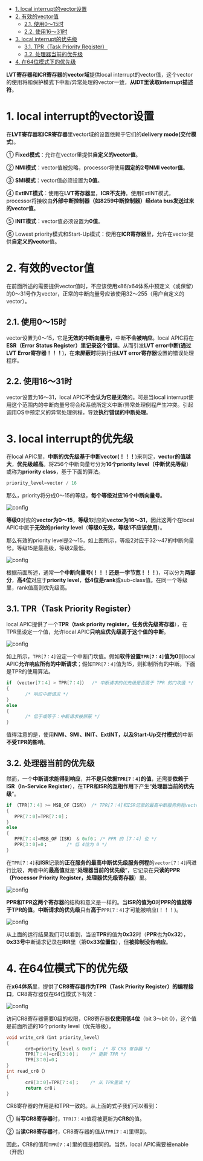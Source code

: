 
<!-- @import "[TOC]" {cmd="toc" depthFrom=1 depthTo=6 orderedList=false} -->

<!-- code_chunk_output -->

- [1. local interrupt的vector设置](#1-local-interrupt的vector设置)
- [2. 有效的vector值](#2-有效的vector值)
  - [2.1. 使用0～15时](#21-使用0~15时)
  - [2.2. 使用16～31时](#22-使用16~31时)
- [3. local interrupt的优先级](#3-local-interrupt的优先级)
  - [3.1. TPR（Task Priority Register）](#31-tprtask-priority-register)
  - [3.2. 处理器当前的优先级](#32-处理器当前的优先级)
- [4. 在64位模式下的优先级](#4-在64位模式下的优先级)

<!-- /code_chunk_output -->

**LVT寄存器和ICR寄存器**的**vector域**提供local interrupt的vector值，这个vector的使用将和保护模式下中断/异常处理的vector一致，**从IDT里读取interrupt描述符**。

# 1. local interrupt的vector设置

在**LVT寄存器和ICR寄存器**里vector域的设置依赖于它们的**delivery mode(交付模式**)。

① **Fixed模式**：允许在vector里提供**自定义的vector值**。

② **NMI模式**：vector值被忽略，processor将使用**固定的2号NMI vector值**。

③ **SMI模式**：vector值必须设置为**0值**。

④ **ExtINT模式**：使用在**LVT寄存器**里，**ICR不支持**。使用ExtINT模式，processor将接收由**外部中断控制器（如8259中断控制器）经data bus发送过来的vector值**。

⑤ **INIT模式**：vector值必须设置为**0值**。

⑥ Lowest priority模式和Start-Up模式：使用在**ICR寄存器**里，允许在vector提供**自定义的vector**值。

# 2. 有效的vector值

在前面所述的需要提供vector值时，不应该使用x86/x64体系中预定义（或保留）的0～31号作为vector，正常的中断向量号应该使用32～255（用户自定义的vector）。

## 2.1. 使用0～15时

vector设置为0～15，它是**无效的中断向量号**，中断**不会被响应**。local APIC将在**ESR（Error Status Register）里记录这个错误**。从而引发**LVT error中断(通过LVT Error寄存器！！！**)，在**未屏蔽时**将执行由**LVT error寄存器**设置的错误处理程序。

## 2.2. 使用16～31时

vector设置为16～31，local APIC**不会认为它是无效**的。可是当local interrupt使用这个范围内的中断向量号将会和系统所定义中断/异常处理例程产生冲突。引起调用OS中预定义的异常处理例程，导致**执行错误的中断处理**。

# 3. local interrupt的优先级

在local APIC里，**中断的优先级基于中断vector(！！！**)来判定，**vector的值越大**，**优先级越高**。将256个中断向量号分为**16个priority level（中断优先等级**）或称为**priority class**，基于下面的算法。

```c
priority_level=vector / 16
```

那么，priority将分成0～15的等级，**每个等级对应16个中断向量号**。

![config](./images/41.png)

**等级0**对应的**vector为0～15**，**等级1**对应的**vector为16～31**，因此这两个在local APIC中属于**无效的priority level**（**等级0无效，等级1不应该使用**）。

那么有效的priority level是2～15，如上图所示，等级2对应于32～47的中断向量号。等级15是最高级，等级2最低。

![config](./images/42.png)

根据前面所述，通常**一个中断向量号(！！！还是一字节宽！！！**)，可以分为**两部分**，**高4位**对应于**priority level**，**低4位是rank**或sub-class值。在同一个等级里，rank值高则优先级高。

## 3.1. TPR（Task Priority Register）

local APIC提供了一个**TPR（task priority register，任务优先级寄存器**），在TPR里设定一个值，允许local APIC**只响应优先级高于这个值的中断**。

![config](./images/43.png)

如上所示，`TPR[7：4]`设定一个中断门坎值。假如**软件设置`TPR[7：4]`值为0**则local APIC**允许响应所有的中断请求**；假如`TPR[7：4]`值为15，则抑制所有的中断。下面是TPR的使用算法。

```c
if （vector[7：4] > TPR[7：4]）  /* 中断请求的优先级是否高于 TPR 的门坎值 */
{
       /* 响应中断请求 */
}
else
{
       /* 低于或等于：中断请求被屏蔽 */
}
```

值得注意的是，使用**NMI、SMI、INIT、ExtINT，以及Start-Up交付模式**的中断**不受TPR的影响**。

## 3.2. 处理器当前的优先级

然而，一个**中断请求能得到响应**，并**不是只依据`TPR[7：4]`的值**，还需要**依赖于ISR（In-Service Register**），在**TPR和ISR的互相作用**下产生“**处理器当前的优先级**”。

```cpp
if （TPR[7：4] >= MSB_OF（ISR）） /* TPR[7：4]和ISR记录的最高中断服务例程vector[7：4]进行比较 */
{
   PPR[7：0]=TPR[7：0]；
}
else
{
   PPR[7：4]=MSB_OF（ISR） & 0xf0； /* PPR 的 [7：4] 位 */
   PPR[3：0]=0；       /* 低 4位为 0 */
}
```

在`TPR[7：4]`和**ISR**记录的**正在服务的最高中断优先级服务例程**的`vector[7：4]`间进行比较，两者中的**最高值**就是“**处理器当前的优先级**”，它记录在**只读的PPR（Processor Priority Register，处理器优先级寄存器**）里。

![config](./images/44.png)

**PPR和TPR这两个寄存器**的结构和意义是一样的。当**ISR的值为0**时**PPR的值就等于TPR的值**。**中断请求的优先级**只有**高于**`PPR[7：4]`才可能被响应(！！！)。

![config](./images/45.png)

从上面的运行结果我们可以看到，当设**TPR**的值为**0x32**时（**PPR**也为**0x32**），**0x33号**中断请求记录在**IRR**里（第**0x33位置位**），但**被抑制没有响应**。

# 4. 在64位模式下的优先级

在**x64体系**里，提供了**CR8寄存器作为TPR（Task Priority Register）的编程接口**，CR8寄存器仅在64位模式下有效：

![config](./images/46.png)

访问CR8寄存器需要0级的权限，CR8寄存器**仅使用低4位**（bit 3～bit 0），这个值是前面所述的16个priority level（优先等级）。

```cpp
void write_cr8（int priority_level）
{
       cr8=priority_level & 0x0f；  /* 写 CR8 寄存器 */
       TPR[7：4]=cr8[3：0]；    /* 更新 TPR */
       TPR[3：0]=0；
}
int read_cr8（）
{
       cr8[3：0]=TPR[7：4]；    /* 从 TPR里读 */
       return cr8；
}
```
CR8寄存器的作用是和TPR一致的。从上面的式子我们可以看到：

① 当**写CR8寄存器**时，`TPR[7：4]`值将被更新为**CR8**的值。

② 当**读CR8寄存器**时，CR8寄存器的值从`TPR[7：4]`里得到。

因此，CR8的值和`TPR[7：4]`里的值是相同的。当然，local APIC需要被enable（开启）